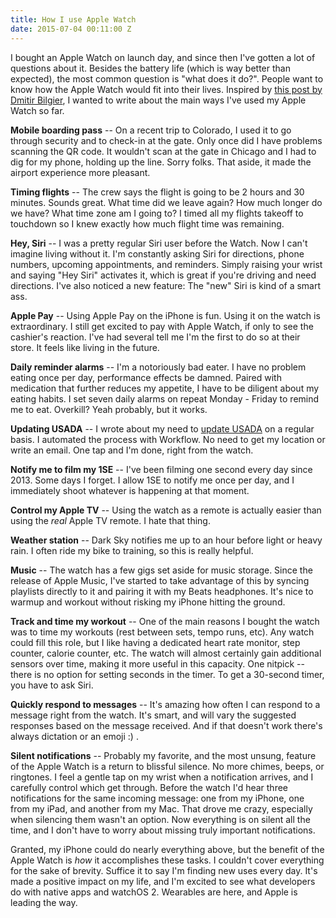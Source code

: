 ```yaml
---
title: How I use Apple Watch
date: 2015-07-04 00:11:00 Z
---
```


I bought an Apple Watch on launch day, and since then I've gotten a lot of questions about it. Besides the battery life (which is way better than expected), the most common question is "what does it do?". People want to know how the Apple Watch would fit into their lives. Inspired by [this post by Dmitir Bilgier](https://medium.com/@dmitribilgere/things-i-have-done-with-my-apple-watch-d7d31b289972), I wanted to write about the main ways I've used my Apple Watch so far.

**Mobile boarding pass** -- On a recent trip to Colorado, I used it to go through security and to check-in at the gate. Only once did I have problems scanning the QR code. It wouldn't scan at the gate in Chicago and I had to dig for my phone, holding up the line. Sorry folks. That aside, it made the airport experience more pleasant.

**Timing flights** --
The crew says the flight is going to be 2 hours and 30 minutes. Sounds great. What time did we leave again? How much longer do we have? What time zone am I going to? I timed all my flights takeoff to touchdown so I knew exactly how much flight time was remaining.

**Hey, Siri** -- I was a pretty regular Siri user before the Watch.  Now I can't imagine living without it. I'm constantly asking Siri for directions, phone numbers, upcoming appointments, and reminders. Simply raising your wrist and saying "Hey Siri" activates it, which is great if you're driving and need directions. I've also noticed a new feature: The "new" Siri is kind of a smart ass.

**Apple Pay** -- Using Apple Pay on the iPhone is fun. Using it on the watch is extraordinary. I still get excited to pay with Apple Watch, if only to see the cashier's reaction. I've had several tell me I'm the first to do so at their store. It feels like living in the future.  

**Daily reminder alarms** -- I'm a notoriously bad eater. I have no problem eating once per day, performance effects be damned. Paired with medication that further reduces my appetite, I have to be diligent about my eating habits. I set seven daily alarms on repeat Monday - Friday to remind me to eat. Overkill? Yeah probably, but it works.  

**Updating USADA** -- I wrote about my need to [update USADA](/essays/usada-workflow) on a regular basis. I automated the process with Workflow. No need to get my location or write an email. One tap and I'm done, right from the watch.  

**Notify me to film my 1SE** -- I've been filming one second every day since 2013. Some days I forget. I allow 1SE to notify me once per day, and I immediately shoot whatever is happening at that moment.

**Control my Apple TV** -- Using the watch as a remote is actually  easier than using the *real* Apple TV remote. I hate that thing.

**Weather station** -- Dark Sky notifies me up to an hour before light or heavy rain. I often ride my bike to training, so this is really helpful.

**Music** -- The watch has a few gigs set aside for music storage. Since the release of Apple Music, I've started to take advantage of this by syncing playlists directly to it and pairing it with my Beats headphones. It's nice to warmup and workout without risking my iPhone hitting the ground.  

**Track and time my workout** -- One of the main reasons I bought the watch was to time my workouts (rest between sets, tempo runs, etc). Any watch could fill this role, but I like having a dedicated heart rate monitor, step counter, calorie counter, etc. The watch will almost certainly gain additional sensors over time, making it more useful in this capacity. One nitpick -- there is no option for setting seconds in the timer. To get a 30-second timer, you have to ask Siri.

**Quickly respond to messages** -- It's amazing how often I can respond to a message right from the watch. It's smart, and will vary the suggested responses based on the message received. And if that doesn't work there's always dictation or an emoji :) .

**Silent notifications** -- Probably my favorite, and the most unsung, feature of the Apple Watch is a return to blissful silence. No more chimes, beeps, or ringtones. I feel a gentle tap on my wrist when a notification arrives, and I carefully control which get through. Before the watch I'd hear three notifications for the same incoming message: one from my iPhone, one from my iPad, and another from my Mac. That drove me crazy, especially when silencing them wasn't an option. Now everything is on silent all the time, and I don't have to worry about missing truly important notifications.

Granted, my iPhone could do nearly everything above, but the benefit of the Apple Watch is *how* it accomplishes these tasks. I couldn't cover everything for the sake of brevity. Suffice it to say I'm finding new uses every day. It's made a positive impact on my life, and I'm excited to see what developers do with native apps and watchOS 2. Wearables are here, and Apple is leading the way.
